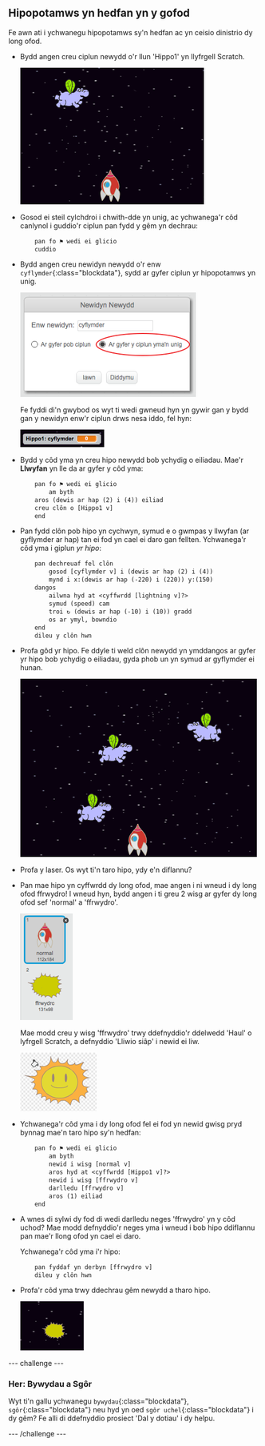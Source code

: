 ## Hipopotamws yn hedfan yn y gofod

Fe awn ati i ychwanegu hipopotamws sy'n hedfan ac yn ceisio dinistrio dy long ofod.

+ Bydd angen creu ciplun newydd o'r llun 'Hippo1' yn llyfrgell Scratch.

	![screenshot](images/invaders-hippo.png)

+ Gosod ei steil cylchdroi i chwith-dde yn unig, ac ychwanega'r côd canlynol i guddio'r ciplun pan fydd y gêm yn dechrau:

	```blocks
		pan fo ⚑ wedi ei glicio
		cuddio
	```

+ Bydd angen creu newidyn newydd o'r enw `cyflymder`{:class="blockdata"}, sydd ar gyfer ciplun yr hipopotamws yn unig.

	![screenshot](images/invaders-var.png)

	Fe fyddi di'n gwybod os wyt ti wedi gwneud hyn yn gywir gan y bydd gan y newidyn enw'r ciplun drws nesa iddo, fel hyn:

	![screenshot](images/invaders-var-test.png)

+ Bydd y côd yma yn creu hipo newydd bob ychydig o eiliadau. Mae'r **Llwyfan** yn lle da ar gyfer y côd yma:

	```blocks
		pan fo ⚑ wedi ei glicio
			am byth
   		aros (dewis ar hap (2) i (4)) eiliad
   		creu clôn o [Hippo1 v]
		end
	```

+ Pan fydd clôn pob hipo yn cychwyn, symud e o gwmpas y llwyfan (ar gyflymder ar hap) tan ei fod yn cael ei daro gan fellten. Ychwanega'r côd yma i giplun *yr hipo*:

	```blocks
		pan dechreuaf fel clôn
			gosod [cyflymder v] i (dewis ar hap (2) i (4))
			mynd i x:(dewis ar hap (-220) i (220)) y:(150)
		dangos
			ailwna hyd at <cyffwrdd [lightning v]?>
   			symud (speed) cam
   			troi ↻ (dewis ar hap (-10) i (10)) gradd
   			os ar ymyl, bowndio
		end
		dileu y clôn hwn
	```

+ Profa gôd yr hipo.  Fe ddyle ti weld clôn newydd yn ymddangos ar gyfer yr hipo bob ychydig o eiliadau, gyda phob un yn symud ar gyflymder ei hunan.

	![screenshot](images/invaders-hippo-test.png)

+ Profa y laser. Os wyt ti'n taro hipo, ydy e'n diflannu?

+ Pan mae hipo yn cyffwrdd dy long ofod, mae angen i ni wneud i dy long ofod ffrwydro! I wneud hyn, bydd angen i ti greu 2 wisg ar gyfer dy long ofod sef 'normal' a 'ffrwydro'.

	![screenshot](images/invaders-spaceship-costumes.png)

	Mae modd creu y wisg 'ffrwydro' trwy ddefnyddio'r ddelwedd 'Haul' o lyfrgell Scratch, a defnyddio 'Lliwio siâp' i newid ei liw.

	![screenshot](images/invaders-sun.png)

+ Ychwanega'r côd yma i dy long ofod fel ei fod yn newid gwisg pryd bynnag mae'n taro hipo sy'n hedfan:

	```blocks
		pan fo ⚑ wedi ei glicio
			am byth
   			newid i wisg [normal v]
   			aros hyd at <cyffwrdd [Hippo1 v]?>
   			newid i wisg [ffrwydro v]
   			darlledu [ffrwydro v]
   			aros (1) eiliad
		end
	```

+ A wnes di sylwi dy fod di wedi darlledu neges 'ffrwydro' yn y côd uchod? Mae modd defnyddio'r neges yma i wneud i bob hipo ddiflannu pan mae'r llong ofod yn cael ei daro.

	Ychwanega'r côd yma i'r hipo:

	```blocks
		pan fyddaf yn derbyn [ffrwydro v]
		dileu y clôn hwn
	```

+ Profa'r côd yma trwy ddechrau gêm newydd a tharo hipo.

	![screenshot](images/invaders-hippo-collide.png)

--- challenge ---
### Her: Bywydau a Sgôr
Wyt ti'n gallu ychwanegu `bywydau`{:class="blockdata"}, `sgôr`{:class="blockdata"} neu hyd yn oed `sgôr uchel`{:class="blockdata"} i dy gêm? Fe alli di ddefnyddio prosiect 'Dal y dotiau' i dy helpu.

--- /challenge ---

